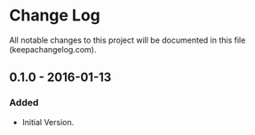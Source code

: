 # Change Log
All notable changes to this project will be documented in this file (keepachangelog.com).

## 0.1.0 - 2016-01-13
### Added
- Initial Version.
